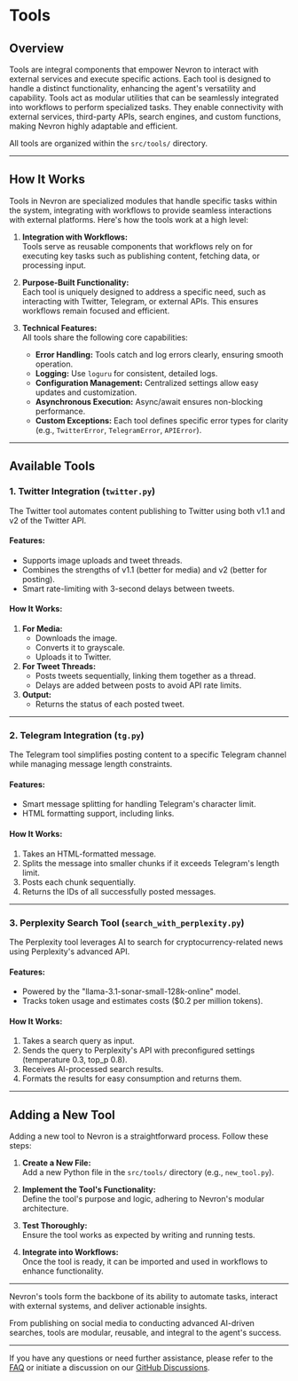# **Tools**

## Overview

Tools are integral components that empower Nevron to interact with external services and execute specific actions. Each tool is designed to handle a distinct functionality, enhancing the agent's versatility and capability. Tools act as modular utilities that can be seamlessly integrated into workflows to perform specialized tasks. They enable connectivity with external services, third-party APIs, search engines, and custom functions, making Nevron highly adaptable and efficient.

All tools are organized within the `src/tools/` directory.

---

## How It Works

Tools in Nevron are specialized modules that handle specific tasks within the system, integrating with workflows to provide seamless interactions with external platforms. Here's how the tools work at a high level:

1. **Integration with Workflows:**  
   Tools serve as reusable components that workflows rely on for executing key tasks such as publishing content, fetching data, or processing input.

2. **Purpose-Built Functionality:**  
   Each tool is uniquely designed to address a specific need, such as interacting with Twitter, Telegram, or external APIs. This ensures workflows remain focused and efficient.

3. **Technical Features:**  
   All tools share the following core capabilities:
   - **Error Handling:** Tools catch and log errors clearly, ensuring smooth operation.
   - **Logging:** Use `loguru` for consistent, detailed logs.
   - **Configuration Management:** Centralized settings allow easy updates and customization.
   - **Asynchronous Execution:** Async/await ensures non-blocking performance.
   - **Custom Exceptions:** Each tool defines specific error types for clarity (e.g., `TwitterError`, `TelegramError`, `APIError`).

---

## Available Tools

### 1. Twitter Integration (`twitter.py`)
The Twitter tool automates content publishing to Twitter using both v1.1 and v2 of the Twitter API.

#### Features:
- Supports image uploads and tweet threads.
- Combines the strengths of v1.1 (better for media) and v2 (better for posting).
- Smart rate-limiting with 3-second delays between tweets.

#### How It Works:
1. **For Media:**
   - Downloads the image.
   - Converts it to grayscale.
   - Uploads it to Twitter.
2. **For Tweet Threads:**
   - Posts tweets sequentially, linking them together as a thread.
   - Delays are added between posts to avoid API rate limits.
3. **Output:**
   - Returns the status of each posted tweet.

---

### 2. Telegram Integration (`tg.py`)
The Telegram tool simplifies posting content to a specific Telegram channel while managing message length constraints.

#### Features:
- Smart message splitting for handling Telegram's character limit.
- HTML formatting support, including links.

#### How It Works:
1. Takes an HTML-formatted message.
2. Splits the message into smaller chunks if it exceeds Telegram's length limit.
3. Posts each chunk sequentially.
4. Returns the IDs of all successfully posted messages.

---

### 3. Perplexity Search Tool (`search_with_perplexity.py`)
The Perplexity tool leverages AI to search for cryptocurrency-related news using Perplexity's advanced API.

#### Features:
- Powered by the "llama-3.1-sonar-small-128k-online" model.
- Tracks token usage and estimates costs ($0.2 per million tokens).

#### How It Works:
1. Takes a search query as input.
2. Sends the query to Perplexity's API with preconfigured settings (temperature 0.3, top_p 0.8).
3. Receives AI-processed search results.
4. Formats the results for easy consumption and returns them.

---

## Adding a New Tool

Adding a new tool to Nevron is a straightforward process. Follow these steps:

1. **Create a New File:**  
   Add a new Python file in the `src/tools/` directory (e.g., `new_tool.py`).

2. **Implement the Tool's Functionality:**  
   Define the tool's purpose and logic, adhering to Nevron's modular architecture.

3. **Test Thoroughly:**  
   Ensure the tool works as expected by writing and running tests.

4. **Integrate into Workflows:**  
   Once the tool is ready, it can be imported and used in workflows to enhance functionality.

---

Nevron's tools form the backbone of its ability to automate tasks, interact with external systems, and deliver actionable insights.

From publishing on social media to conducting advanced AI-driven searches, tools are modular, reusable, and integral to the agent's success.

-----

If you have any questions or need further assistance, please refer to the [FAQ](faq.md) or initiate a discussion on our [GitHub Discussions](https://github.com/axioma-ai-labs/nevron/discussions).